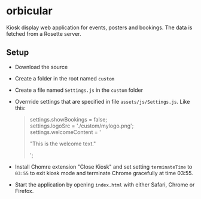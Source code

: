 orbicular
=========

Kiosk display web application for events, posters and bookings. The data is fetched from a Rosette server.

Setup
-----

* Download the source
* Create a folder in the root named `custom`
* Create a file named `Settings.js` in the `custom` folder
* Overrride settings that are specified in file `assets/js/Settings.js`. Like this:

  > settings.showBookings = false;  
  > settings.logoSrc = './custom/mylogo.png';  
  > settings.welcomeContent = '<p>"This is the welcome text."</p>';

* Install Chomre extension "Close Kiosk" and set setting `terminateTime` to `03:55` to
  exit kiosk mode and terminate Chrome gracefully at time 03:55. 
* Start the application by opening `index.html` with either Safari, Chrome or Firefox.
